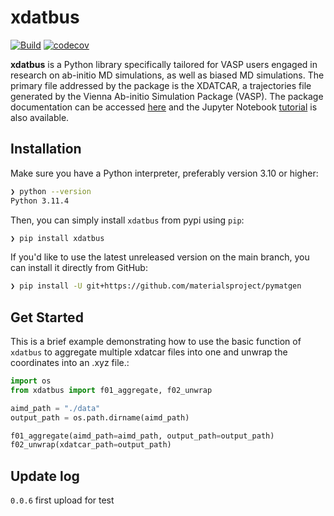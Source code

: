 # xdatbus

[![Build](https://github.com/jcwang587/xdatbus/actions/workflows/python-publish.yml/badge.svg)](https://github.com/jcwang587/xdatbus/actions/workflows/python-publish.yml)
[![codecov](https://codecov.io/gh/jcwang587/xdatbus/branch/main/graph/badge.svg?token=V27VIJZDAE)](https://codecov.io/gh/jcwang587/xdatbus)

**xdatbus** is a Python library specifically tailored for VASP users engaged in research on ab-initio MD simulations, as well as biased MD simulations. The primary file addressed by the package is the XDATCAR, a trajectories file generated by the Vienna Ab-initio Simulation Package (VASP). The package documentation can be accessed [here](https://xdatbus.readthedocs.io/en/latest/) and the Jupyter Notebook [tutorial](https://github.com/jcwang587/xdatbus/tree/main/examples) is also available.


## Installation

Make sure you have a Python interpreter, preferably version 3.10 or higher:

```bash
❯ python --version
Python 3.11.4
```

Then, you can simply install `xdatbus` from pypi using `pip`:

```bash
❯ pip install xdatbus
```

If you'd like to use the latest unreleased version on the main branch, you can install it directly from GitHub:

```bash
❯ pip install -U git+https://github.com/materialsproject/pymatgen
```


## Get Started

This is a brief example demonstrating how to use the basic function of `xdatbus` to aggregate multiple xdatcar files into one and unwrap the coordinates into an .xyz file.:

```python
import os
from xdatbus import f01_aggregate, f02_unwrap

aimd_path = "./data"
output_path = os.path.dirname(aimd_path)

f01_aggregate(aimd_path=aimd_path, output_path=output_path)
f02_unwrap(xdatcar_path=output_path)
```

## Update log
`0.0.6` first upload for test
